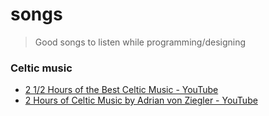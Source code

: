# songs
> Good songs to listen while programming/designing 


### Celtic music

- [2 1/2 Hours of the Best Celtic Music - YouTube](https://www.youtube.com/watch?v=49En0xjh0Xg)
- [2 Hours of Celtic Music by Adrian von Ziegler - YouTube](https://www.youtube.com/watch?v=jiwuQ6UHMQg)